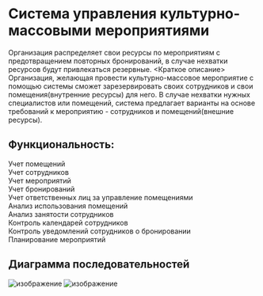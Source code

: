 <h1>Система управления культурно-массовыми мероприятиями</h1>
Организация распределяет свои ресурсы по мероприятиям c предотвращением повторных бронирований, в случае нехватки ресурсов будут привлекаться резервные.
<Краткое описание>
Организация, желающая провести культурно-массовое мероприятие с помощью системы сможет зарезервировать своих сотрудников и свои помещения(внутренние ресурсы) для него.
В случае нехватки нужных специалистов или помещений, система предлагает варианты на основе требований к мероприятию - сотрудников и помещений(внешние ресурсы). 
<h2>Функциональность:</h2>
Учет помещений <br />
Учет сотрудников <br />
Учет мероприятий <br />
Учет бронирований <br />
Учет ответственных лиц за управление помещениями <br />
Анализ использования помещений <br />
Анализ занятости сотрудников <br />
Контроль календарей сотрудников <br />
Контроль уведомлений сотрудников о бронировании <br />
Планирование мероприятий<br />

<h2>Диаграмма последовательностей</h2>

![изображение](https://github.com/user-attachments/assets/a3aa786f-e85c-4f89-9558-2ead40f66c2e)
![изображение](https://github.com/user-attachments/assets/515eb7f3-a32d-4e8d-9829-93a49cd8e300)

